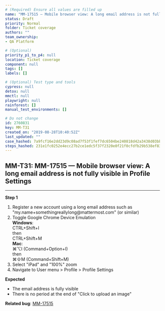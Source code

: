 ```yaml
---
# (Required) Ensure all values are filled up
name: "MM-17515 — Mobile browser view: A long email address is not fully visible in Profile Settings"
status: Draft
priority: Normal
folder: Ticket coverage
authors: ""
team_ownership: 
- QA Platform

# (Optional)
priority_p1_to_p4: null
location: Ticket coverage
component: null
tags: []
labels: []

# (Optional) Test type and tools
cypress: null
detox: null
mmctl: null
playwright: null
rainforest: []
manual_test_environments: []

# Do not change
id: 2760831
key: MM-T31
created_on: "2019-08-28T10:40:52Z"
last_updated: ""
case_hashed: 7a9fcf16e2dd23d9c08ad7f53f1fef7dc6504be240818d42a3438d03bb5acf9364e5e52b98a5fb91ab10452682149f5d
steps_hashed: 231e1fc0252e4ecc27b2ce1edc5f37f2320e0f21f0cfdfb29b538ef831d36ed49471d9e2a31f3c46d5d4dc476c36c57d
---
```


<!-- (Auto-generated) Based on frontmatter's "key" and "name" -->

## MM-T31: MM-17515 — Mobile browser view: A long email address is not fully visible in Profile Settings

---

**Step 1**

1. Register a new account using a long email address such as "my.name+somethingreallylong\@mattermost.com" (or similar)
2. Toggle Google Chrome Device Emulation
   \
   **Windows**:\
   CTRL+Shift+I\
   then\
   CTRL+Shift+M\
   **Mac**:\
   ⌘⌥I (Command+Option+I)\
   then\
   ⌘⇧M (Command+Shift+M)
3. Select "iPad" and "100%" zoom
4. Navigate to User menu > Profile > Profile Settings

**Expected**

- The email address is fully visible
- There is no period at the end of "Click to upload an image"

**Related bug**: [MM-17515](https://mattermost.atlassian.net/browse/MM-17515)
